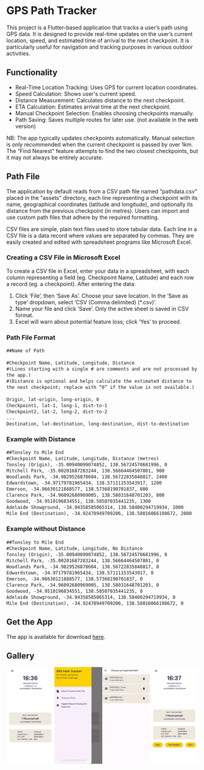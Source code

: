 # GPS Path Tracker

This project is a Flutter-based application that tracks a user’s path using GPS data. It is designed to provide real-time updates on the user’s current location, speed, and estimated time of arrival to the next checkpoint. It is particularly useful for navigation and tracking purposes in various outdoor activities.

## Functionality

-    Real-Time Location Tracking: Uses GPS for current location coordinates.
-    Speed Calculation: Shows user's current speed.
-    Distance Measurement: Calculates distance to the next checkpoint.
-    ETA Calculation: Estimates arrival time at the next checkpoint.
-    Manual Checkpoint Selection: Enables choosing checkpoints manually.
-    Path Saving: Saves multiple routes for later use. (not available in the web version)

NB: The app typically updates checkpoints automatically. Manual selection is only recommended when the current checkpoint is passed by over 1km. The “Find Nearest” feature attempts to find the two closest checkpoints, but it may not always be entirely accurate.

## Path File

The application by default reads from a CSV path file named "pathdata.csv" placed in the "assets" directory, each line representing a checkpoint with its name, geographical coordinates (latitude and longitude), and optionally its distance from the previous checkpoint (in metres). Users can import and use custom path files that adhere by the required formatting.

CSV files are simple, plain text files used to store tabular data. Each line in a CSV file is a data record where values are separated by commas. They are easily created and edited with spreadsheet programs like Microsoft Excel.

### Creating a CSV File in Microsoft Excel
To create a CSV file in Excel, enter your data in a spreadsheet, with each column representing a field (eg. Checkpoint Name, Latitude) and each row a record (eg. a checkpoint). After entering the data:

1. Click ‘File’, then ‘Save As’. Choose your save location.
    In the ‘Save as type’ dropdown, select ‘CSV (Comma delimited) (*.csv)’.
1. Name your file and click ‘Save’. Only the active sheet is saved in CSV format.
1. Excel will warn about potential feature loss; click ‘Yes’ to proceed.

### Path File Format
	##Name of Path

	#Checkpoint Name, Latitude, Longitude, Distance
	#(Lines starting with a single # are comments and are not processed by the app.)
	#(Distance is optional and helps calculate the estimated distance to the next checkpoint; replace with “0” if the value is not available.)

	Origin, lat-origin, long-origin, 0
	Checkpoint1, lat-1, long-1, dist-to-1
	Checkpoint2, lat-2, long-2, dist-to-2
	...
	Destination, lat-destination, long-destination, dist-to-destination 

### Example with Distance

	##Tonsley to Mile End
	#Checkpoint Name, Latitude, Longitude, Distance (metres)
	Tonsley (Origin), -35.00940099074852, 138.56724570681996, 0
	Mitchell Park, -35.00201687283244, 138.56664464507801, 900
	Woodlands Park, -34.9829526878604, 138.56722835848817, 2400
	Edwardstown, -34.97179781965434, 138.57111153543917, 1200
	Emerson, -34.96630121888577, 138.57368190701837, 800
	Clarence Park, -34.96092680969005, 138.58031648701203, 800
	Goodwood, -34.9510196834551, 138.58507035441235, 1300
	Adelaide Showground, -34.94358585065314, 138.58400294719934, 1000
	Mile End (Destination), -34.92478949709206, 138.58016066198672, 2000

### Example without Distance

	##Tonsley to Mile End
	#Checkpoint Name, Latitude, Longitude, No Distance
	Tonsley (Origin), -35.00940099074852, 138.56724570681996, 0
	Mitchell Park, -35.00201687283244, 138.56664464507801, 0
	Woodlands Park, -34.9829526878604, 138.56722835848817, 0
	Edwardstown, -34.97179781965434, 138.57111153543917, 0
	Emerson, -34.96630121888577, 138.57368190701837, 0
	Clarence Park, -34.96092680969005, 138.58031648701203, 0
	Goodwood, -34.9510196834551, 138.58507035441235, 0
	Adelaide Showground, -34.94358585065314, 138.58400294719934, 0
	Mile End (Destination), -34.92478949709206, 138.58016066198672, 0

## Get the App
The app is available for download [here](https://github.com/rotenaple/GPS-Path-Tracker/releases/latest).

## Gallery

![A Screenshot of the application.](demo/screenshot.png)
